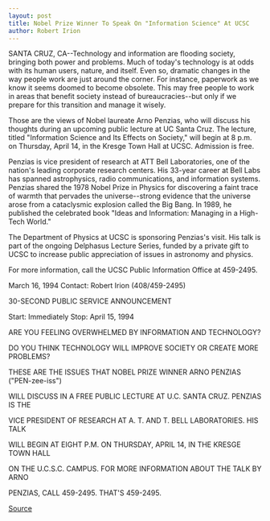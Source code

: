 ```yaml
---
layout: post
title: Nobel Prize Winner To Speak On "Information Science" At UCSC
author: Robert Irion
---
```


SANTA CRUZ, CA--Technology and information are flooding society,  bringing both power and problems. Much of today's technology is at  odds with its human users, nature, and itself. Even so, dramatic  changes in the way people work are just around the corner. For  instance, paperwork as we know it seems doomed to become  obsolete. This may free people to work in areas that benefit society  instead of bureaucracies--but only if we prepare for this transition  and manage it wisely.

Those are the views of Nobel laureate Arno Penzias, who will  discuss his thoughts during an upcoming public lecture at UC Santa  Cruz. The lecture, titled "Information Science and Its Effects on  Society," will begin at 8 p.m. on Thursday, April 14, in the Kresge  Town Hall at UCSC. Admission is free.

Penzias is vice president of research at ATT Bell Laboratories,  one of the nation's leading corporate research centers. His 33-year  career at Bell Labs has spanned astrophysics, radio communications,  and information systems. Penzias shared the 1978 Nobel Prize in  Physics for discovering a faint trace of warmth that pervades the  universe--strong evidence that the universe arose from a  cataclysmic explosion called the Big Bang. In 1989, he published the  celebrated book "Ideas and Information: Managing in a High-Tech  World."

The Department of Physics at UCSC is sponsoring Penzias's  visit. His talk is part of the ongoing Delphasus Lecture Series,  funded by a private gift to UCSC to increase public appreciation of  issues in astronomy and physics.

For more information, call the UCSC Public Information Office  at 459-2495.

March 16, 1994 Contact: Robert Irion (408/459-2495)

30-SECOND PUBLIC SERVICE ANNOUNCEMENT

Start: Immediately Stop: April 15, 1994

ARE YOU FEELING OVERWHELMED BY INFORMATION AND  TECHNOLOGY?

DO YOU THINK TECHNOLOGY WILL IMPROVE SOCIETY OR CREATE MORE  PROBLEMS?

THESE ARE THE ISSUES THAT NOBEL PRIZE WINNER ARNO PENZIAS  ("PEN-zee-iss")

WILL DISCUSS IN A FREE PUBLIC LECTURE AT U.C. SANTA CRUZ.  PENZIAS IS THE

VICE PRESIDENT OF RESEARCH AT A. T. AND T. BELL LABORATORIES.  HIS TALK

WILL BEGIN AT EIGHT P.M. ON THURSDAY, APRIL 14, IN THE KRESGE  TOWN HALL

ON THE U.C.S.C. CAMPUS. FOR MORE INFORMATION ABOUT THE TALK  BY ARNO

PENZIAS, CALL 459-2495. THAT'S 459-2495.

[Source](http://www1.ucsc.edu/news_events/press_releases/archive/93-94/03-94/031694-Nobel_prize_winner_.html "Permalink to 031694-Nobel_prize_winner_")